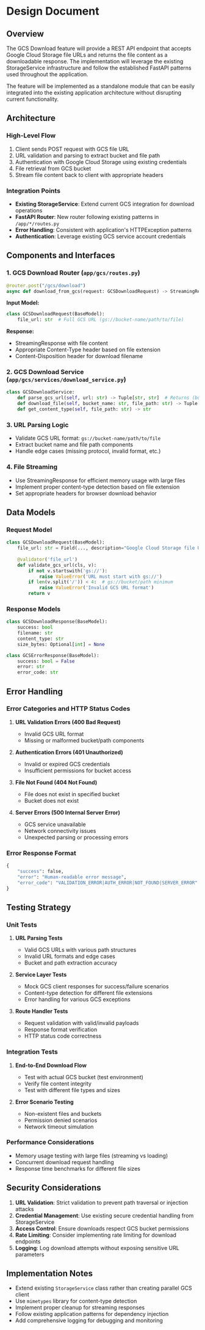 # Design Document

## Overview

The GCS Download feature will provide a REST API endpoint that accepts Google Cloud Storage file URLs and returns the file content as a downloadable response. The implementation will leverage the existing StorageService infrastructure and follow the established FastAPI patterns used throughout the application.

The feature will be implemented as a standalone module that can be easily integrated into the existing application architecture without disrupting current functionality.

## Architecture

### High-Level Flow
1. Client sends POST request with GCS file URL
2. URL validation and parsing to extract bucket and file path
3. Authentication with Google Cloud Storage using existing credentials
4. File retrieval from GCS bucket
5. Stream file content back to client with appropriate headers

### Integration Points
- **Existing StorageService**: Extend current GCS integration for download operations
- **FastAPI Router**: New router following existing patterns in `/app/*/routes.py`
- **Error Handling**: Consistent with application's HTTPException patterns
- **Authentication**: Leverage existing GCS service account credentials

## Components and Interfaces

### 1. GCS Download Router (`app/gcs/routes.py`)
```python
@router.post("/gcs/download")
async def download_from_gcs(request: GCSDownloadRequest) -> StreamingResponse
```

**Input Model:**
```python
class GCSDownloadRequest(BaseModel):
    file_url: str  # Full GCS URL (gs://bucket-name/path/to/file)
```

**Response:**
- StreamingResponse with file content
- Appropriate Content-Type header based on file extension
- Content-Disposition header for download filename

### 2. GCS Download Service (`app/gcs/services/download_service.py`)
```python
class GCSDownloadService:
    def parse_gcs_url(self, url: str) -> Tuple[str, str]  # Returns (bucket, file_path)
    def download_file(self, bucket_name: str, file_path: str) -> Tuple[bytes, str]  # Returns (content, content_type)
    def get_content_type(self, file_path: str) -> str
```

### 3. URL Parsing Logic
- Validate GCS URL format: `gs://bucket-name/path/to/file`
- Extract bucket name and file path components
- Handle edge cases (missing protocol, invalid format, etc.)

### 4. File Streaming
- Use StreamingResponse for efficient memory usage with large files
- Implement proper content-type detection based on file extension
- Set appropriate headers for browser download behavior

## Data Models

### Request Model
```python
class GCSDownloadRequest(BaseModel):
    file_url: str = Field(..., description="Google Cloud Storage file URL (gs://bucket/path)")
    
    @validator('file_url')
    def validate_gcs_url(cls, v):
        if not v.startswith('gs://'):
            raise ValueError('URL must start with gs://')
        if len(v.split('/')) < 4:  # gs://bucket/path minimum
            raise ValueError('Invalid GCS URL format')
        return v
```

### Response Models
```python
class GCSDownloadResponse(BaseModel):
    success: bool
    filename: str
    content_type: str
    size_bytes: Optional[int] = None

class GCSErrorResponse(BaseModel):
    success: bool = False
    error: str
    error_code: str
```

## Error Handling

### Error Categories and HTTP Status Codes

1. **URL Validation Errors (400 Bad Request)**
   - Invalid GCS URL format
   - Missing or malformed bucket/path components

2. **Authentication Errors (401 Unauthorized)**
   - Invalid or expired GCS credentials
   - Insufficient permissions for bucket access

3. **File Not Found (404 Not Found)**
   - File does not exist in specified bucket
   - Bucket does not exist

4. **Server Errors (500 Internal Server Error)**
   - GCS service unavailable
   - Network connectivity issues
   - Unexpected parsing or processing errors

### Error Response Format
```python
{
    "success": false,
    "error": "Human-readable error message",
    "error_code": "VALIDATION_ERROR|AUTH_ERROR|NOT_FOUND|SERVER_ERROR"
}
```

## Testing Strategy

### Unit Tests
1. **URL Parsing Tests**
   - Valid GCS URLs with various path structures
   - Invalid URL formats and edge cases
   - Bucket and path extraction accuracy

2. **Service Layer Tests**
   - Mock GCS client responses for success/failure scenarios
   - Content-type detection for different file extensions
   - Error handling for various GCS exceptions

3. **Route Handler Tests**
   - Request validation with valid/invalid payloads
   - Response format verification
   - HTTP status code correctness

### Integration Tests
1. **End-to-End Download Flow**
   - Test with actual GCS bucket (test environment)
   - Verify file content integrity
   - Test with different file types and sizes

2. **Error Scenario Testing**
   - Non-existent files and buckets
   - Permission denied scenarios
   - Network timeout simulation

### Performance Considerations
- Memory usage testing with large files (streaming vs loading)
- Concurrent download request handling
- Response time benchmarks for different file sizes

## Security Considerations

1. **URL Validation**: Strict validation to prevent path traversal or injection attacks
2. **Credential Management**: Use existing secure credential handling from StorageService
3. **Access Control**: Ensure downloads respect GCS bucket permissions
4. **Rate Limiting**: Consider implementing rate limiting for download endpoints
5. **Logging**: Log download attempts without exposing sensitive URL parameters

## Implementation Notes

- Extend existing `StorageService` class rather than creating parallel GCS client
- Use `mimetypes` library for content-type detection
- Implement proper cleanup for streaming responses
- Follow existing application patterns for dependency injection
- Add comprehensive logging for debugging and monitoring
